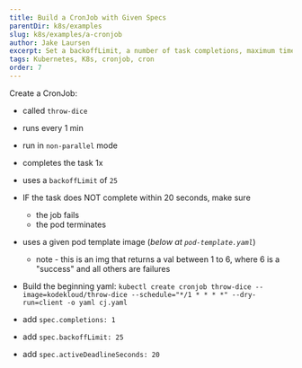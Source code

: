 ```yaml
---
title: Build a CronJob with Given Specs
parentDir: k8s/examples
slug: k8s/examples/a-cronjob
author: Jake Laursen
excerpt: Set a backoffLimit, a number of task completions, maximum time to completion, and more
tags: Kubernetes, K8s, cronjob, cron
order: 7
---
```


Create a CronJob:
- called `throw-dice`
- runs every 1 min
- run in `non-parallel` mode
- completes the task 1x
- uses a `backoffLimit` of `25`
- IF the task does NOT complete within 20 seconds, make sure
  - the job fails
  - the pod terminates
- uses a given pod template image (_below at `pod-template.yaml`_)
  - note - this is an img that returns a val between 1 to 6, where 6 is a "success" and all others are failures

- Build the beginning yaml:
`kubectl create cronjob throw-dice --image=kodekloud/throw-dice --schedule="*/1 * * * *" --dry-run=client -o yaml cj.yaml`
- add `spec.completions: 1`
- add `spec.backoffLimit: 25`
- add `spec.activeDeadlineSeconds: 20`